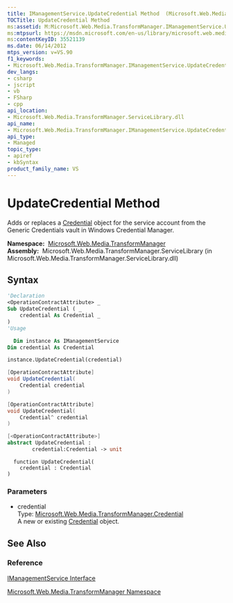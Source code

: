 ```yaml
---
title: IManagementService.UpdateCredential Method  (Microsoft.Web.Media.TransformManager)
TOCTitle: UpdateCredential Method
ms:assetid: M:Microsoft.Web.Media.TransformManager.IManagementService.UpdateCredential(Microsoft.Web.Media.TransformManager.Credential)
ms:mtpsurl: https://msdn.microsoft.com/en-us/library/microsoft.web.media.transformmanager.imanagementservice.updatecredential(v=VS.90)
ms:contentKeyID: 35521139
ms.date: 06/14/2012
mtps_version: v=VS.90
f1_keywords:
- Microsoft.Web.Media.TransformManager.IManagementService.UpdateCredential
dev_langs:
- csharp
- jscript
- vb
- FSharp
- cpp
api_location:
- Microsoft.Web.Media.TransformManager.ServiceLibrary.dll
api_name:
- Microsoft.Web.Media.TransformManager.IManagementService.UpdateCredential
api_type:
- Managed
topic_type:
- apiref
- kbSyntax
product_family_name: VS
---
```


# UpdateCredential Method

Adds or replaces a [Credential](credential-class-microsoft-web-media-transformmanager.md) object for the service account from the Generic Credentials vault in Windows Credential Manager.

**Namespace:**  [Microsoft.Web.Media.TransformManager](microsoft-web-media-transformmanager-namespace.md)  
**Assembly:**  Microsoft.Web.Media.TransformManager.ServiceLibrary (in Microsoft.Web.Media.TransformManager.ServiceLibrary.dll)

## Syntax

```vb
'Declaration
<OperationContractAttribute> _
Sub UpdateCredential ( _
    credential As Credential _
)
'Usage

  Dim instance As IManagementService
Dim credential As Credential

instance.UpdateCredential(credential)
```

```csharp
[OperationContractAttribute]
void UpdateCredential(
    Credential credential
)
```

```cpp
[OperationContractAttribute]
void UpdateCredential(
    Credential^ credential
)
```

``` fsharp
[<OperationContractAttribute>]
abstract UpdateCredential : 
        credential:Credential -> unit 
```

```jscript
  function UpdateCredential(
    credential : Credential
)
```

### Parameters

  - credential  
    Type: [Microsoft.Web.Media.TransformManager.Credential](credential-class-microsoft-web-media-transformmanager.md)  
    A new or existing [Credential](credential-class-microsoft-web-media-transformmanager.md) object.  

## See Also

### Reference

[IManagementService Interface](imanagementservice-interface-microsoft-web-media-transformmanager.md)

[Microsoft.Web.Media.TransformManager Namespace](microsoft-web-media-transformmanager-namespace.md)

